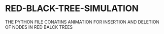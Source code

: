 # RED-BLACK-TREE-SIMULATION
THE PYTHON FILE CONATINS ANIMATION FOR INSERTION AND DELETION OF NODES IN RED BALCK TREES 
